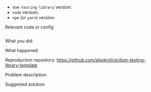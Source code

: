 <!--
Thanks for your interest in the project. I appreciate bugs filed and PRs submitted!
Please make sure that you are familiar with and follow the Code of Conduct for
this project (found in the CODE_OF_CONDUCT.md file).

Please fill out this template with all the relevant information so we can
understand what's going on and fix the issue.

I'll probably ask you to submit the fix (after giving some direction). If you've
never done that before, that's great! Check this free short video tutorial to
learn how: http://kcd.im/pull-request


If this is an issue with the documentation, please file an issue in the docs repo:
https://github.com/alexkrolick/testing-library-docs

-->

- `dom-testing-library` version:
- `node` version:
- `npm` (or `yarn`) version:

Relevant code or config

```javascript
```

What you did:

What happened:

<!-- Please provide the full error message/screenshots/anything -->

Reproduction repository: https://github.com/alexkrolick/dom-testing-library-template

<!--
If possible, please create a repository that reproduces the issue with the
minimal amount of code possible.
-->

Problem description:

Suggested solution:

